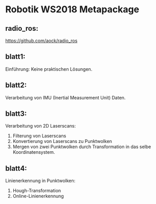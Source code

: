 # Robotik WS2018 Metapackage

## radio_ros:
https://github.com/aock/radio_ros

## blatt1:
Einführung: Keine praktischen Lösungen.

## blatt2:
Verarbeitung von IMU (Inertial Measurement Unit) Daten.

## blatt3:
Verarbeitung von 2D Laserscans:
<ol>
  <li>Filterung von Laserscans</li>
  <li>Konvertierung von Laserscans zu Punktwolken</li>
  <li>Mergen von zwei Punktwolken durch Transformation in das selbe Koordinatensystem.</li>
</ol>

## blatt4:
Linienerkennung in Punktwolken:
<ol>
  <li>Hough-Transformation</li>
  <li>Online-Linienerkennung</li>
</ol>


